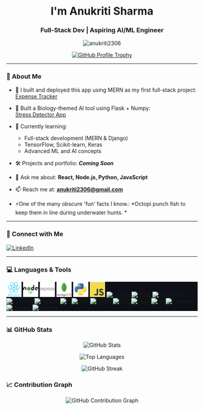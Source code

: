 <h1 align="center">I'm Anukriti Sharma</h1>
<h3 align="center">Full-Stack Dev | Aspiring AI/ML Engineer</h3>

<p align="center">
  <img src="https://komarev.com/ghpvc/?username=anukriti2306&label=Profile%20views&color=0e75b6&style=flat" alt="anukriti2306" />
</p>

<p align="center">
  <a href="https://github.com/ryo-ma/github-profile-trophy">
    <img src="https://github-profile-trophy.vercel.app/?username=anukriti2306&theme=darkhub&margin-w=10&margin-h=15" alt="GitHub Profile Trophy" />
  </a>
</p>

---

### 🚀 About Me

- 🔨 I built and deployed this app using MERN as my first full-stack project:  
  [Expense Tracker](https://expense-tracker-weld-psi-21.vercel.app/login)

- 🧪 Built a Biology-themed AI tool using Flask + Numpy:  
  [Stress Detector App](https://stress-detector-a23.streamlit.app/)

- 🌱 Currently learning:
  - Full-stack development (MERN & Django)
  - TensorFlow, Scikit-learn, Keras
  - Advanced ML and AI concepts

- 🛠️ Projects and portfolio: **_Coming Soon_**

- 💬 Ask me about: **React, Node.js, Python, JavaScript**

- 📫 Reach me at: **anukriti2306@gmail.com**

- ⚡One of the many obscure 'fun' facts I know.: *Octopi punch fish to keep them in line during underwater hunts. *

---

### 🤝 Connect with Me

<p align="left">
  <a href="https://linkedin.com/in/anukriti-sharma-4b88b32a7" target="blank">
    <img align="center" src="https://cdn.jsdelivr.net/gh/devicons/devicon/icons/linkedin/linkedin-original.svg" alt="LinkedIn" height="30" width="30" />
  </a>
</p>

---

### 💻 Languages & Tools

<p align="left" style="background-color: #0d1117;">
  <img src="https://raw.githubusercontent.com/devicons/devicon/master/icons/react/react-original-wordmark.svg" width="40" alt="React" />
  <img src="https://raw.githubusercontent.com/devicons/devicon/master/icons/nodejs/nodejs-original-wordmark.svg" width="40" alt="Node.js" />
  <img src="https://raw.githubusercontent.com/devicons/devicon/master/icons/express/express-original-wordmark.svg" width="40" alt="Express" />
  <img src="https://raw.githubusercontent.com/devicons/devicon/master/icons/mongodb/mongodb-original-wordmark.svg" width="40" alt="MongoDB" />
  <img src="https://raw.githubusercontent.com/devicons/devicon/master/icons/python/python-original.svg" width="40" alt="Python" />
  <img src="https://raw.githubusercontent.com/devicons/devicon/master/icons/javascript/javascript-original.svg" width="40" alt="JavaScript" />
  <img src="https://cdn.jsdelivr.net/gh/devicons/devicon/icons/django/django-plain.svg" width="40" alt="Django" />
  <img src="https://cdn.jsdelivr.net/gh/devicons/devicon/icons/flask/flask-original.svg" width="40" alt="Flask" />
  <img src="https://cdn.jsdelivr.net/gh/devicons/devicon/icons/tensorflow/tensorflow-original.svg" width="40" alt="TensorFlow" />
  <img src="https://cdn.jsdelivr.net/gh/devicons/devicon/icons/pytorch/pytorch-original.svg" width="40" alt="PyTorch" />
  <img src="https://cdn.jsdelivr.net/gh/devicons/devicon/icons/mysql/mysql-original-wordmark.svg" width="40" alt="MySQL" />
  <img src="https://cdn.jsdelivr.net/gh/devicons/devicon/icons/c/c-original.svg" width="40" alt="C" />
  <img src="https://cdn.jsdelivr.net/gh/devicons/devicon/icons/cplusplus/cplusplus-original.svg" width="40" alt="C++" />
  <img src="https://cdn.jsdelivr.net/gh/devicons/devicon/icons/html5/html5-original-wordmark.svg" width="40" alt="HTML" />
  <img src="https://cdn.jsdelivr.net/gh/devicons/devicon/icons/css3/css3-original-wordmark.svg" width="40" alt="CSS" />
  <img src="https://cdn.jsdelivr.net/gh/devicons/devicon/icons/bash/bash-original.svg" width="40" alt="Bash" />
  <img src="https://cdn.jsdelivr.net/gh/devicons/devicon/icons/git/git-original.svg" width="40" alt="Git" />
  <img src="https://cdn.jsdelivr.net/gh/devicons/devicon/icons/postman/postman-original.svg" width="40" alt="Postman" />

  <img src="https://cdn.jsdelivr.net/gh/devicons/devicon/icons/pandas/pandas-original.svg" width="40" alt="Pandas" />
  <img src="https://cdn.jsdelivr.net/gh/devicons/devicon/icons/chartjs/chartjs-original.svg" width="40" alt="Chart.js" />
  
</p>

---

### 📊 GitHub Stats

<p align="center">
  <img src="https://github-readme-stats.vercel.app/api?username=anukriti2306&show_icons=true&theme=tokyonight" alt="GitHub Stats" />
</p>

<p align="center">
  <img src="https://github-readme-stats.vercel.app/api/top-langs/?username=anukriti2306&layout=compact&theme=tokyonight" alt="Top Languages" />
</p>

<p align="center">
  <img src="https://github-readme-streak-stats.herokuapp.com/?user=anukriti2306&theme=tokyonight" alt="GitHub Streak" />
</p>

### 📈 Contribution Graph

<p align="center">
  <img src="https://github-readme-activity-graph.vercel.app/graph?username=anukriti2306&theme=github-compact&hide_border=true&area=true" alt="GitHub Contribution Graph" />
</p>

